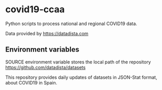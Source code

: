 # covid19-ccaa
Python scripts to process national and regional COVID19 data.

Data provided by https://datadista.com

## Environment variables

SOURCE environment variable stores the local path of the repository https://github.com/datadista/datasets

This repository provides daily updates of datasets in JSON-Stat format, about COVID19 in Spain.
